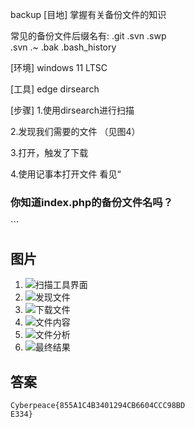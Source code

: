 backup
[目地]
掌握有关备份文件的知识

常见的备份文件后缀名有: .git .svn .swp .svn .~ .bak .bash_history

[环境]
windows 11 LTSC

[工具]
edge
dirsearch

[步骤]
1.使用dirsearch进行扫描

2.发现我们需要的文件 （见图4）

3.打开，触发了下载

4.使用记事本打开文件
看见“
<html>
<head>
    <meta charset="UTF-8">
    <title>备份文件</title>
    <link href="http://libs.baidu.com/bootstrap/3.0.3/css/bootstrap.min.css" rel="stylesheet" />
    <style>
        body{
            margin-left:auto;
            margin-right:auto;
            margin-TOP:200PX;
            width:20em;
        }
    </style>
</head>
<body>
<h3>你知道index.php的备份文件名吗？</h3>
<?php
$flag="Cyberpeace{855A1C4B3401294CB6604CCC98BDE334}"
?>
</body>
</html>
```

## 图片
1. ![扫描工具界面](image.png)
2. ![发现文件](image-1.png)
3. ![下载文件](image-2.png)
4. ![文件内容](image-3.png)
5. ![文件分析](image-4.png)
6. ![最终结果](image-5.png)

## 答案
`Cyberpeace{855A1C4B3401294CB6604CCC98BDE334}`